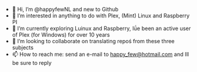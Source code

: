 - 👋 Hi, I’m @happyfewNL and new to Github
- 👀 I’m interested in anything to do with Plex, (Mint) Linux and Raspberry PI
- 🌱 I’m currently exploring Luinux and Raspberry, Iǘe been an active user of Plex (for Windows) for over 10 years
- 💞️ I’m looking to collaborate on translating repoś from these three subjects
- 📫 How to reach me: send an e-mail to happy_few@hotmail.com and Ill be sure to reply

<!---
happyfewNL/happyfewNL is a ✨ special ✨ repository because its `README.md` (this file) appears on your GitHub profile.
You can click the Preview link to take a look at your changes.
--->
